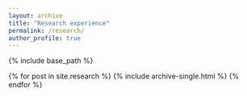```yaml
---
layout: archive
title: "Research experience"
permalink: /research/
author_profile: true
---
```


{% include base_path %}

  {% for post in site.research %}
  {% include archive-single.html %}
  {% endfor %}

